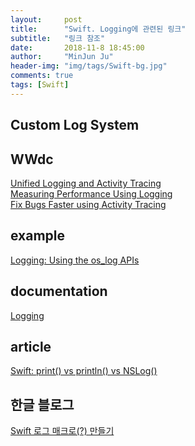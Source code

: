 ```yaml
---
layout:     post
title:      "Swift. Logging에 관련된 링크"
subtitle:   "링크 참조"
date:       2018-11-8 18:45:00
author:     "MinJun Ju"
header-img: "img/tags/Swift-bg.jpg"
comments: true 
tags: [Swift]
---
```


## Custom Log System 

## WWdc 

[Unified Logging and Activity Tracing](https://developer.apple.com/videos/play/wwdc2016/721/)<br>
[Measuring Performance Using Logging](https://developer.apple.com/videos/play/wwdc2018/405)<br>
[Fix Bugs Faster using Activity Tracing](https://developer.apple.com/videos/play/wwdc2014/714)

## example 

[Logging: Using the os_log APIs](https://developer.apple.com/library/archive/samplecode/Logging/Introduction/Intro.html#//apple_ref/doc/uid/TP40017510)

## documentation 

[Logging](https://developer.apple.com/documentation/os/logging?language=occ)

## article 

[Swift: print() vs println() vs NSLog()](https://stackoverflow.com/questions/25951195/swift-print-vs-println-vs-nslog)

## 한글 블로그 

[Swift 로그 매크로(?) 만들기](http://minsone.github.io/mac/ios/convert-objective-c-macro-log-to-swift-function)

